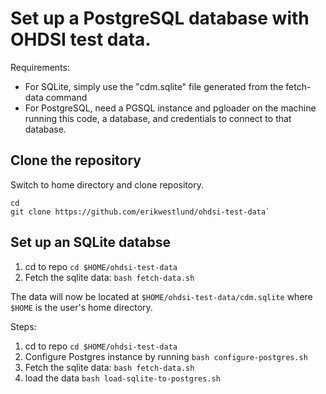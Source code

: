 # Set up a PostgreSQL database with OHDSI test data.

Requirements:

* For SQLite, simply use the "cdm.sqlite" file generated from the fetch-data
command
* For PostgreSQL, need a PGSQL instance and pgloader on the machine running
this code, a database, and credentials to connect to that database.

## Clone the repository

Switch to home directory and clone repository.

```
cd
git clone https://github.com/erikwestlund/ohdsi-test-data`
```

## Set up an SQLite databse

1. cd to repo `cd $HOME/ohdsi-test-data`
2. Fetch the sqlite data: `bash fetch-data.sh`

The data will now be located at `$HOME/ohdsi-test-data/cdm.sqlite` where `$HOME`
is the user's home directory.

Steps:

1. cd to repo `cd $HOME/ohdsi-test-data`
2. Configure Postgres instance by running `bash configure-postgres.sh`
3. Fetch the sqlite data: `bash fetch-data.sh`
4. load the data `bash load-sqlite-to-postgres.sh`


